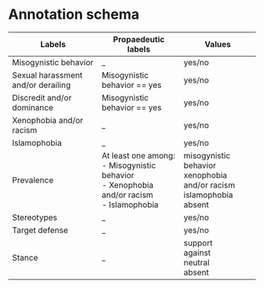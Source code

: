 # Annotation schema

| Labels                             | Propaedeutic labels                                                                               | Values                                                                         |
|------------------------------------|---------------------------------------------------------------------------------------------------|--------------------------------------------------------------------------------|
| Misogynistic behavior              | _                                                                                                 | yes/no                                                                         |
| Sexual harassment and/or derailing | Misogynistic behavior == yes                                                                      | yes/no                                                                         |
| Discredit and/or dominance         | Misogynistic behavior == yes                                                                      | yes/no                                                                         |
| Xenophobia and/or racism           | _                                                                                                 | yes/no                                                                         |
| Islamophobia                       | _                                                                                                 | yes/no                                                                         |
| Prevalence                         | At least one among:<br/>- Misogynistic behavior<br/>- Xenophobia and/or racism<br/>- Islamophobia | misogynistic behavior<br/>xenophobia and/or racism<br/>islamophobia<br/>absent |
| Stereotypes                        | _                                                                                                 | yes/no                                                                         |
| Target defense                     | _                                                                                                 | yes/no                                                                         |
| Stance                             | _                                                                                                 | support<br/>against<br/>neutral<br/>absent                                     |
